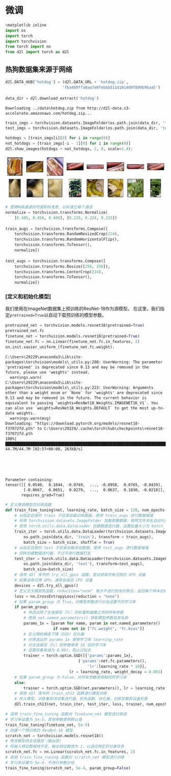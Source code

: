 # 微调


```python
%matplotlib inline
import os
import torch
import torchvision
from torch import nn
from d2l import torch as d2l
```

## 热狗数据集来源于网络


```python
d2l.DATA_HUB['hotdog'] = (d2l.DATA_URL + 'hotdog.zip',
                         'fba480ffa8aa7e0febbb511d181409f899b9baa5')

data_dir = d2l.download_extract('hotdog')
```

    Downloading ../data\hotdog.zip from http://d2l-data.s3-accelerate.amazonaws.com/hotdog.zip...
    


```python
train_imgs = torchvision.datasets.ImageFolder(os.path.join(data_dir, 'train'))
test_imgs = torchvision.datasets.ImageFolder(os.path.join(data_dir, 'test'))
```


```python
hotdogs = [train_imgs[i][0] for i in range(8)]
not_hotdogs = [train_imgs[-i - 1][0] for i in range(8)]
d2l.show_images(hotdogs + not_hotdogs, 2, 8, scale=1.4);
```


    
![png](../images/dl22output_5_0.png)
    



```python
# 使用RGB通道的均值和标准差，以标准化每个通道
normalize = torchvision.transforms.Normalize(
    [0.485, 0.456, 0.406], [0.229, 0.224, 0.225])

train_augs = torchvision.transforms.Compose([
    torchvision.transforms.RandomResizedCrop(224),
    torchvision.transforms.RandomHorizontalFlip(),
    torchvision.transforms.ToTensor(),
    normalize])

test_augs = torchvision.transforms.Compose([
    torchvision.transforms.Resize([256, 256]),
    torchvision.transforms.CenterCrop(224),
    torchvision.transforms.ToTensor(),
    normalize])
```

### [**定义和初始化模型**]

我们使用在ImageNet数据集上预训练的ResNet-18作为源模型。
在这里，我们指定`pretrained=True`以自动下载预训练的模型参数。


```python
pretrained_net = torchvision.models.resnet18(pretrained=True)
pretrained_net.fc
finetune_net = torchvision.models.resnet18(pretrained=True)
finetune_net.fc = nn.Linear(finetune_net.fc.in_features, 2)
nn.init.xavier_uniform_(finetune_net.fc.weight);
```

    C:\Users\29229\anaconda3\Lib\site-packages\torchvision\models\_utils.py:208: UserWarning: The parameter 'pretrained' is deprecated since 0.13 and may be removed in the future, please use 'weights' instead.
      warnings.warn(
    C:\Users\29229\anaconda3\Lib\site-packages\torchvision\models\_utils.py:223: UserWarning: Arguments other than a weight enum or `None` for 'weights' are deprecated since 0.13 and may be removed in the future. The current behavior is equivalent to passing `weights=ResNet18_Weights.IMAGENET1K_V1`. You can also use `weights=ResNet18_Weights.DEFAULT` to get the most up-to-date weights.
      warnings.warn(msg)
    Downloading: "https://download.pytorch.org/models/resnet18-f37072fd.pth" to C:\Users\29229/.cache\torch\hub\checkpoints\resnet18-f37072fd.pth
    100%|██████████████████████████████████████████████████████████████████████████████| 44.7M/44.7M [02:57<00:00, 263kB/s]
    




    Parameter containing:
    tensor([[ 0.0540,  0.1044, -0.0749,  ..., -0.0958,  0.0765, -0.0439],
            [-0.0667,  0.0651,  0.0279,  ...,  0.0637,  0.1030, -0.0218]],
           requires_grad=True)




```python
# 定义微调模型的训练函数
def train_fine_tuning(net, learning_rate, batch_size = 128, num_epochs = 5, param_group = True):
    # 从指定目录的 train 子目录加载训练数据，使用 train_augs 进行数据增强
    # 利用 torchvision.datasets.ImageFolder 加载图像数据，按照文件夹名自动分类
    # 使用 torch.utils.data.DataLoader 创建数据迭代器，设置批量大小为 batch_size，开启数据打乱
    train_iter = torch.utils.data.DataLoader(torchvision.datasets.ImageFolder(
        os.path.join(data_dir, 'train'), transform = train_augs),
        batch_size = batch_size, shuffle = True)
    # 从指定目录的 test 子目录加载测试数据，使用 test_augs 进行数据增强
    # 同样创建数据迭代器，不过不进行数据打乱
    test_iter = torch.utils.data.DataLoader(torchvision.datasets.ImageFolder(
        os.path.join(data_dir, 'test'), transform=test_augs),
        batch_size=batch_size)
    # 调用 d2l 库中的 try_all_gpus 函数，尝试获取所有可用的 GPU 设备
    # 如果没有可用 GPU，通常会返回 CPU 设备
    devices = d2l.try_all_gpus()
    # 定义交叉熵损失函数，reduction="none" 表示不进行损失的聚合，返回每个样本的损失
    loss = nn.CrossEntropyLoss(reduction = "none")
    # 如果 param_group 为 True，对模型参数进行分组设置不同学习率
    if param_group:
        # 筛选出除了全连接层（fc）的权重和偏置之外的所有参数
        # 使用 net.named_parameters() 获取模型参数及其名称
        params_1x = [param for name, param in net.named_parameters()
                     if name not in ["fc.weight", "fc.bias"]]
        # 定义随机梯度下降（SGD）优化器
        # 对筛选出的 params_1x 使用学习率 learning_rate
        # 对全连接层（fc）的参数使用 10 倍的学习率
        # 设置权重衰减为 0.001，防止过拟合
        trainer = torch.optim.SGD([{'params':params_1x},
                                {'params':net.fc.parameters(),
                                    'lr':learning_rate * 10}],
                            lr = learning_rate, weight_decay = 0.001)
    # 如果 param_group 为 False，对所有参数使用相同的学习率
    else:
        trainer = torch.optim.SGD(net.parameters(), lr = learning_rate, weight_decay = 0.001)
    # 调用 d2l 库中的 train_ch13 函数进行模型训练
    # 传入模型、训练集和测试集迭代器、损失函数、优化器、训练轮数和设备列表
    d2l.train_ch13(net, train_iter, test_iter, loss, trainer, num_epochs, devices)
```


```python
# 调用 train_fine_tuning 函数对 finetune_net 模型进行微调
# 学习率设置为 5e-5，其他参数使用默认值
train_fine_tuning(finetune_net, 5e-5)
# 创建一个预训练的 ResNet-18 模型
scratch_net = torchvision.models.resnet18()
# 修改模型的全连接层（输出层）
# 将输入特征数保持不变，输出特征数改为 2，以适应特定的分类任务
scratch_net.fc = nn.Linear(scratch_net.fc.in_features, 2)
# 调用 train_fine_tuning 函数对 scratch_net 模型进行训练
# 学习率设置为 5e-4，不进行参数分组
train_fine_tuning(scratch_net, 5e-4, param_group=False)
```


```python

```
